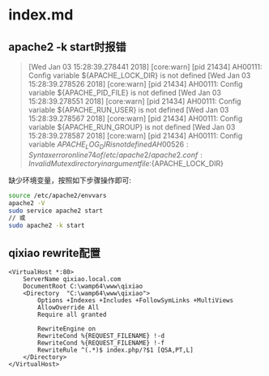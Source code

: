 # index.md

## apache2 -k start时报错
>[Wed Jan 03 15:28:39.278441 2018] [core:warn] [pid 21434] AH00111: Config variable ${APACHE_LOCK_DIR} is not defined
[Wed Jan 03 15:28:39.278526 2018] [core:warn] [pid 21434] AH00111: Config variable ${APACHE_PID_FILE} is not defined
[Wed Jan 03 15:28:39.278551 2018] [core:warn] [pid 21434] AH00111: Config variable ${APACHE_RUN_USER} is not defined
[Wed Jan 03 15:28:39.278567 2018] [core:warn] [pid 21434] AH00111: Config variable ${APACHE_RUN_GROUP} is not defined
[Wed Jan 03 15:28:39.278587 2018] [core:warn] [pid 21434] AH00111: Config variable ${APACHE_LOG_DIR} is not defined
AH00526: Syntax error on line 74 of /etc/apache2/apache2.conf:
Invalid Mutex directory in argument file:${APACHE_LOCK_DIR}

缺少环境变量，按照如下步骤操作即可:
```bash
source /etc/apache2/envvars 
apache2 -V
sudo service apache2 start
// 或
sudo apache2 -k start
```

## qixiao rewrite配置
```
<VirtualHost *:80>
	ServerName qixiao.local.com
	DocumentRoot C:\wamp64\www\qixiao
	<Directory  "C:\wamp64\www\qixiao">
		Options +Indexes +Includes +FollowSymLinks +MultiViews
		AllowOverride All
		Require all granted
		
		RewriteEngine on
		RewriteCond %{REQUEST_FILENAME} !-d
		RewriteCond %{REQUEST_FILENAME} !-f
		RewriteRule ^(.*)$ index.php/?$1 [QSA,PT,L]
	</Directory>
</VirtualHost>
```
